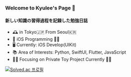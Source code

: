 ### Welcome to Kyulee's Page 👋
#### 新しい知識の習得過程を記録した勉強日誌

- 🕰 in Tokyo🇯🇵 From Seoul🇰🇷 
- 🌱 iOS Programming 🚴‍♂️
- 🖥 Currently: iOS Develop(UIKit)
- 📚 Area of Interests: Python, SwiftUI, Flutter, JavaScript
- 🧗‍♂️ Focusing on Private Toy Project Currently 🚴‍♂

[![Solved.ac
프로필](http://mazassumnida.wtf/api/v2/generate_badge?boj=realkyuman26)](https://solved.ac/realkyuman26)


<!--
**KyusokLee/KyusokLee** is a ✨ _special_ ✨ repository because its `README.md` (this file) appears on your GitHub profile.

Here are some ideas to get you started:

- 🔭 I’m currently working on ...
- 🌱 I’m currently learning ...
- 👯 I’m looking to collaborate on ...
- 🤔 I’m looking for help with ...
- 💬 Ask me about ...
- 📫 How to reach me: ...
- 😄 Pronouns: ...
- ⚡ Fun fact: ...
-->
